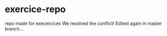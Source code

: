 # exercice-repo
repo made for execercices
We resolved the conflict!
Edited again in master branch...
